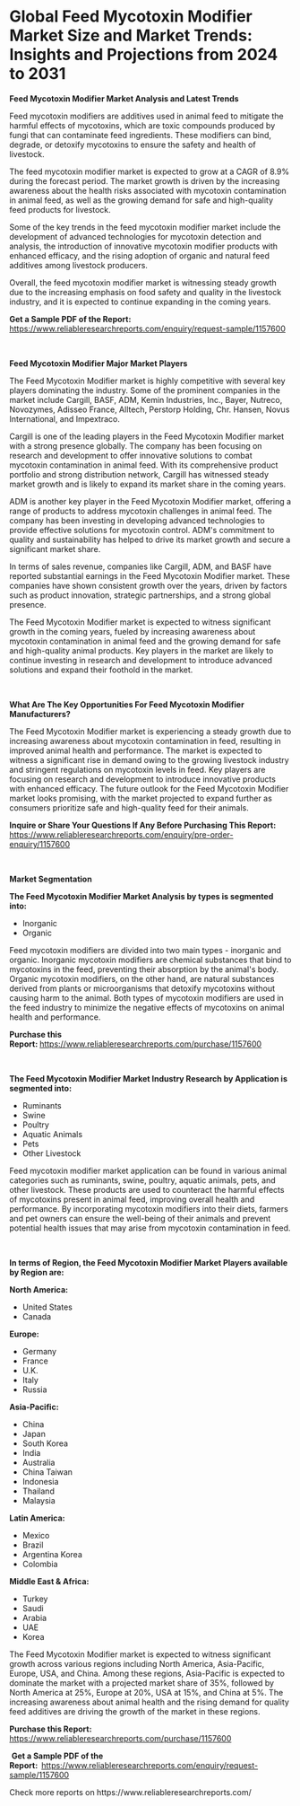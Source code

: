 <p><h1>Global Feed Mycotoxin Modifier Market Size and Market Trends: Insights and Projections from 2024 to 2031</h1></p><p><strong>Feed Mycotoxin Modifier Market Analysis and Latest Trends</strong></p>
<p><p>Feed mycotoxin modifiers are additives used in animal feed to mitigate the harmful effects of mycotoxins, which are toxic compounds produced by fungi that can contaminate feed ingredients. These modifiers can bind, degrade, or detoxify mycotoxins to ensure the safety and health of livestock.</p><p>The feed mycotoxin modifier market is expected to grow at a CAGR of 8.9% during the forecast period. The market growth is driven by the increasing awareness about the health risks associated with mycotoxin contamination in animal feed, as well as the growing demand for safe and high-quality feed products for livestock.</p><p>Some of the key trends in the feed mycotoxin modifier market include the development of advanced technologies for mycotoxin detection and analysis, the introduction of innovative mycotoxin modifier products with enhanced efficacy, and the rising adoption of organic and natural feed additives among livestock producers.</p><p>Overall, the feed mycotoxin modifier market is witnessing steady growth due to the increasing emphasis on food safety and quality in the livestock industry, and it is expected to continue expanding in the coming years.</p></p>
<p><strong>Get a Sample PDF of the Report:&nbsp;</strong> <a href="https://www.reliableresearchreports.com/enquiry/request-sample/1157600">https://www.reliableresearchreports.com/enquiry/request-sample/1157600</a></p>
<p>&nbsp;</p>
<p><strong>Feed Mycotoxin Modifier Major Market Players</strong></p>
<p><p>The Feed Mycotoxin Modifier market is highly competitive with several key players dominating the industry. Some of the prominent companies in the market include Cargill, BASF, ADM, Kemin Industries, Inc., Bayer, Nutreco, Novozymes, Adisseo France, Alltech, Perstorp Holding, Chr. Hansen, Novus International, and Impextraco.</p><p>Cargill is one of the leading players in the Feed Mycotoxin Modifier market with a strong presence globally. The company has been focusing on research and development to offer innovative solutions to combat mycotoxin contamination in animal feed. With its comprehensive product portfolio and strong distribution network, Cargill has witnessed steady market growth and is likely to expand its market share in the coming years.</p><p>ADM is another key player in the Feed Mycotoxin Modifier market, offering a range of products to address mycotoxin challenges in animal feed. The company has been investing in developing advanced technologies to provide effective solutions for mycotoxin control. ADM's commitment to quality and sustainability has helped to drive its market growth and secure a significant market share.</p><p>In terms of sales revenue, companies like Cargill, ADM, and BASF have reported substantial earnings in the Feed Mycotoxin Modifier market. These companies have shown consistent growth over the years, driven by factors such as product innovation, strategic partnerships, and a strong global presence.</p><p>The Feed Mycotoxin Modifier market is expected to witness significant growth in the coming years, fueled by increasing awareness about mycotoxin contamination in animal feed and the growing demand for safe and high-quality animal products. Key players in the market are likely to continue investing in research and development to introduce advanced solutions and expand their foothold in the market.</p></p>
<p>&nbsp;</p>
<p><strong>What Are The Key Opportunities For Feed Mycotoxin Modifier Manufacturers?</strong></p>
<p><p>The Feed Mycotoxin Modifier market is experiencing a steady growth due to increasing awareness about mycotoxin contamination in feed, resulting in improved animal health and performance. The market is expected to witness a significant rise in demand owing to the growing livestock industry and stringent regulations on mycotoxin levels in feed. Key players are focusing on research and development to introduce innovative products with enhanced efficacy. The future outlook for the Feed Mycotoxin Modifier market looks promising, with the market projected to expand further as consumers prioritize safe and high-quality feed for their animals.</p></p>
<p><strong>Inquire or Share Your Questions If Any Before Purchasing This Report:</strong> <a href="https://www.reliableresearchreports.com/enquiry/pre-order-enquiry/1157600">https://www.reliableresearchreports.com/enquiry/pre-order-enquiry/1157600</a></p>
<p>&nbsp;</p>
<p><strong>Market Segmentation</strong></p>
<p><strong>The Feed Mycotoxin Modifier Market Analysis by types is segmented into:</strong></p>
<p><ul><li>Inorganic</li><li>Organic</li></ul></p>
<p><p>Feed mycotoxin modifiers are divided into two main types - inorganic and organic. Inorganic mycotoxin modifiers are chemical substances that bind to mycotoxins in the feed, preventing their absorption by the animal's body. Organic mycotoxin modifiers, on the other hand, are natural substances derived from plants or microorganisms that detoxify mycotoxins without causing harm to the animal. Both types of mycotoxin modifiers are used in the feed industry to minimize the negative effects of mycotoxins on animal health and performance.</p></p>
<p><strong>Purchase this Report:&nbsp;</strong><a href="https://www.reliableresearchreports.com/purchase/1157600">https://www.reliableresearchreports.com/purchase/1157600</a></p>
<p>&nbsp;</p>
<p><strong>The Feed Mycotoxin Modifier Market Industry Research by Application is segmented into:</strong></p>
<p><ul><li>Ruminants</li><li>Swine</li><li>Poultry</li><li>Aquatic Animals</li><li>Pets</li><li>Other Livestock</li></ul></p>
<p><p>Feed mycotoxin modifier market application can be found in various animal categories such as ruminants, swine, poultry, aquatic animals, pets, and other livestock. These products are used to counteract the harmful effects of mycotoxins present in animal feed, improving overall health and performance. By incorporating mycotoxin modifiers into their diets, farmers and pet owners can ensure the well-being of their animals and prevent potential health issues that may arise from mycotoxin contamination in feed.</p></p>
<p>&nbsp;</p>
<p><strong>In terms of Region, the Feed Mycotoxin Modifier Market Players available by Region are:</strong></p>
<p>
    <p> <strong> North America: </strong>
        <ul>
            <li>United States</li>
            <li>Canada</li>
        </ul>
        </p> 
    <p> <strong> Europe: </strong>
        <ul>
            <li>Germany</li>
            <li>France</li>
            <li>U.K.</li>
            <li>Italy</li>
            <li>Russia</li>
        </ul>
        </p> 
    <p> <strong> Asia-Pacific: </strong>
        <ul>
            <li>China</li>
            <li>Japan</li>
            <li>South Korea</li>
            <li>India</li>
            <li>Australia</li>
            <li>China Taiwan</li>
            <li>Indonesia</li>
            <li>Thailand</li>
            <li>Malaysia</li>
        </ul>
        </p> 
    <p> <strong> Latin America: </strong>
        <ul>
            <li>Mexico</li>
            <li>Brazil</li>
            <li>Argentina Korea</li>
            <li>Colombia</li>
        </ul>
        </p> 
    <p> <strong> Middle East & Africa: </strong>
        <ul>
            <li>Turkey</li>
            <li>Saudi</li>
            <li>Arabia</li>
            <li>UAE</li>
            <li>Korea</li>
        </ul>
    </p>
    </p>
<p><p>The Feed Mycotoxin Modifier market is expected to witness significant growth across various regions including North America, Asia-Pacific, Europe, USA, and China. Among these regions, Asia-Pacific is expected to dominate the market with a projected market share of 35%, followed by North America at 25%, Europe at 20%, USA at 15%, and China at 5%. The increasing awareness about animal health and the rising demand for quality feed additives are driving the growth of the market in these regions.</p></p>
<p><strong>Purchase this Report: </strong><a href="https://www.reliableresearchreports.com/purchase/1157600">https://www.reliableresearchreports.com/purchase/1157600</a></p>
<p>&nbsp;<strong>Get a Sample PDF of the Report:&nbsp;&nbsp;</strong><a href="https://www.reliableresearchreports.com/enquiry/request-sample/1157600">https://www.reliableresearchreports.com/enquiry/request-sample/1157600</a></p>
<p><strong></strong></p>
<p>Check more reports on https://www.reliableresearchreports.com/</p>